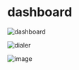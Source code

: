 # dashboard

![dashboard](https://user-images.githubusercontent.com/31565377/91437280-44292e80-e887-11ea-9c12-068790f51f9f.png)


![dialer](https://user-images.githubusercontent.com/31565377/91437413-79358100-e887-11ea-8a9a-2b3283ade179.png)



![image](https://user-images.githubusercontent.com/31565377/91437921-3b852800-e888-11ea-8226-d820287abdc1.png)
